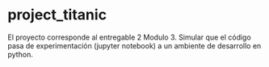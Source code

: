 # project_titanic
El proyecto corresponde al entregable 2 Modulo 3. Simular que el código pasa de experimentación (jupyter notebook) a un ambiente de desarrollo en python.
